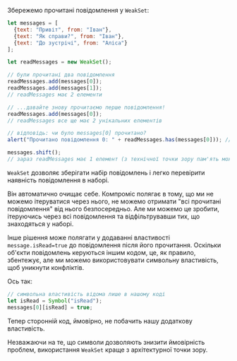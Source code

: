 Збережемо прочитані повідомлення у `WeakSet`:

```js run
let messages = [
  {text: "Привіт", from: "Іван"},
  {text: "Як справи?", from: "Іван"},
  {text: "До зустрічі", from: "Аліса"}
];

let readMessages = new WeakSet();

// були прочитані два повідомлення
readMessages.add(messages[0]);
readMessages.add(messages[1]);
// readMessages має 2 елементи

// ...давайте знову прочитаємо перше повідомлення!
readMessages.add(messages[0]);
// readMessages все ще має 2 унікальних елементів

// відповідь: чи було messages[0] прочитано?
alert("Прочитано повідомлення 0: " + readMessages.has(messages[0])); // true

messages.shift();
// зараз readMessages має 1 елемент (з технічної точки зору пам'ять може бути очищена пізніше)
```

`WeakSet` дозволяє зберігати набір повідомлень і легко перевірити наявність повідомлення в наборі.

Він автоматично очищає себе. Компроміс полягає в тому, що ми не можемо ітеруватися через нього, не можемо отримати "всі прочитані повідомлення" від нього безпосередньо. Але ми можемо це зробити, ітеруючись через всі повідомлення та відфільтрувавши тих, що знаходяться у наборі.

Інше рішення може полягати у додаванні властивості `message.isRead=true` до повідомлення після його прочитання. Оскільки об'єкти повідомлень керуються іншим кодом, це, як правило, збентежує, але ми можемо використовувати символьну властивість, щоб уникнути конфліктів.

Ось так:
```js
// символьна властивість відома лише в нашому коді
let isRead = Symbol("isRead");
messages[0][isRead] = true;
```

Тепер сторонній код, ймовірно, не побачить нашу додаткову властивість.

Незважаючи на те, що символи дозволяють знизити ймовірність проблем, використання `WeakSet` краще з архітектурної точки зору.
